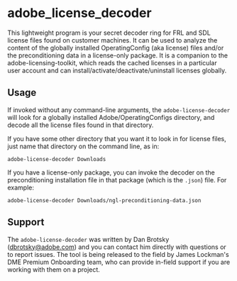 # adobe_license_decoder
This lightweight program is your secret decoder ring for FRL and SDL license files found on customer machines.  It can be used to analyze the content of the globally installed OperatingConfig (aka license) files and/or the preconditioning data in a license-only package.  It is a companion to the adobe-licensing-toolkit, which reads the cached licenses in a particular user account and can install/activate/deactivate/uninstall licenses globally.

## Usage
If invoked without any command-line arguments, the `adobe-license-decoder` will look for a globally installed Adobe/OperatingConfigs directory, and decode all the license files found in that directory.

If you have some other directory that you want it to look in for license files, just name that directory on the command line, as in:

```
adobe-license-decoder Downloads
```

If you have a license-only package, you can invoke the decoder on the preconditioning installation file in that package (which is the `.json`) file.  For example:

```
adobe-license-decoder Downloads/ngl-preconditioning-data.json
```

## Support
The `adobe-license-decoder` was written by Dan Brotsky ([dbrotsky@adobe.com](mailto:dbrotsky@adobe.com)) and you can contact him directly with questions or to report issues. The tool is being released to the field by James Lockman's DME Premium Onboarding team, who can provide in-field support if you are working with them on a project.
